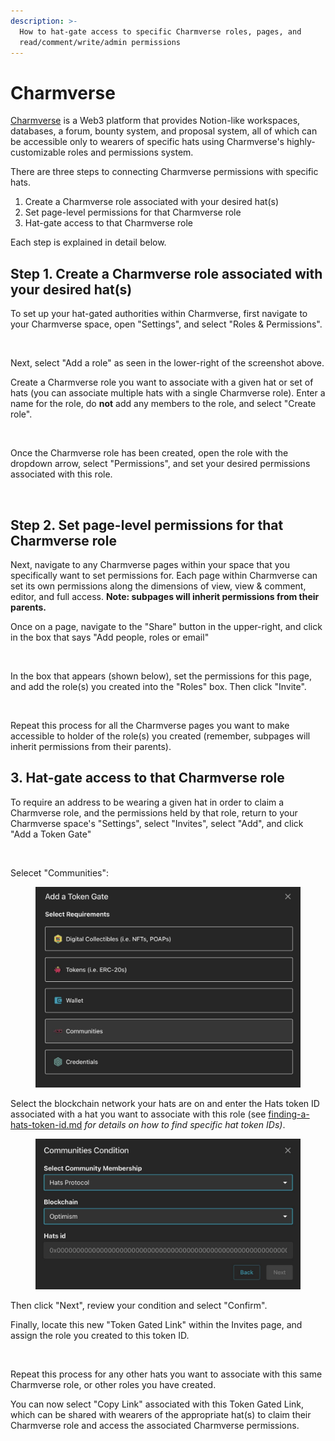 ```yaml
---
description: >-
  How to hat-gate access to specific Charmverse roles, pages, and
  read/comment/write/admin permissions
---
```


# Charmverse

[Charmverse](https://charmverse.io) is a Web3 platform that provides Notion-like workspaces, databases, a forum, bounty system, and proposal system, all of which can be accessible only to wearers of specific hats using Charmverse's highly-customizable roles and permissions system.

There are three steps to connecting Charmverse permissions with specific hats.

1. Create a Charmverse role associated with your desired hat(s)
2. Set page-level permissions for that Charmverse role
3. Hat-gate access to that Charmverse role

Each step is explained in detail below.

## Step 1. Create a Charmverse role associated with your desired hat(s)

To set up your hat-gated authorities within Charmverse, first navigate to your Charmverse space, open "Settings", and select "Roles & Permissions".

<figure><img src="../../.gitbook/assets/Screenshot 2023-06-12 at 5.04.46 PM.png" alt=""><figcaption></figcaption></figure>

Next, select "Add a role" as seen in the lower-right of the screenshot above.

Create a Charmverse role you want to associate with a given hat or set of hats (you can associate multiple hats with a single Charmverse role). Enter a name for the role, do **not** add any members to the role, and select "Create role".

<figure><img src="../../.gitbook/assets/Screenshot 2023-06-12 at 5.06.40 PM.png" alt=""><figcaption></figcaption></figure>

Once the Charmverse role has been created, open the role with the dropdown arrow, select "Permissions", and set your desired permissions associated with this role.

<figure><img src="../../.gitbook/assets/Screenshot 2023-06-12 at 5.09.29 PM.png" alt=""><figcaption></figcaption></figure>

## Step 2. Set page-level permissions for that Charmverse role

Next, navigate to any Charmverse pages within your space that you specifically want to set permissions for. Each page within Charmverse can set its own permissions along the dimensions of view, view & comment, editor, and full access. **Note: subpages will inherit permissions from their parents.**

Once on a page, navigate to the "Share" button in the upper-right, and click in the box that says "Add people, roles or email"

<figure><img src="../../.gitbook/assets/Screenshot 2023-06-12 at 5.17.48 PM.png" alt="" width="375"><figcaption></figcaption></figure>

In the box that appears (shown below), set the permissions for this page, and add the role(s) you created into the "Roles" box. Then click "Invite".&#x20;

<figure><img src="../../.gitbook/assets/Screenshot 2023-06-12 at 5.15.15 PM.png" alt="" width="375"><figcaption></figcaption></figure>

Repeat this process for all the Charmverse pages you want to make accessible to holder of the role(s) you created (remember, subpages will inherit permissions from their parents).

## 3. Hat-gate access to that Charmverse role

To require an address to be wearing a given hat in order to claim a Charmverse role, and the permissions held by that role, return to your Charmverse space's "Settings", select "Invites", select "Add", and click "Add a Token Gate"

<figure><img src="../../.gitbook/assets/Screenshot 2023-06-12 at 5.24.42 PM.png" alt=""><figcaption></figcaption></figure>

Selecet "Communities":

<figure><img src="../../.gitbook/assets/Screenshot 2024-04-02 at 13.45.06.png" alt="" width="563"><figcaption></figcaption></figure>

Select the blockchain network your hats are on and enter the Hats token ID associated with a hat you want to associate with this role (see [finding-a-hats-token-id.md](../../using-hats/connecting-hats-with-authorities/finding-a-hats-token-id.md "mention") _for details on how to find specific hat token IDs)_.

<figure><img src="../../.gitbook/assets/Screenshot 2024-04-02 at 13.48.35.png" alt="" width="563"><figcaption></figcaption></figure>

Then click "Next", review your condition and select "Confirm".

Finally, locate this new "Token Gated Link" within the Invites page, and assign the role you created to this token ID.&#x20;

<figure><img src="../../.gitbook/assets/Screenshot 2023-07-21 at 1.48.13 PM.png" alt=""><figcaption></figcaption></figure>

Repeat this process for any other hats you want to associate with this same Charmverse role, or other roles you have created.

You can now select "Copy Link" associated with this Token Gated Link, which can be shared with wearers of the appropriate hat(s) to claim their Charmverse role and access the associated Charmverse permissions.
